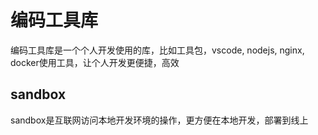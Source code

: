 # 编码工具库

编码工具库是一个个人开发使用的库，比如工具包，vscode, nodejs, nginx, docker使用工具，让个人开发更便捷，高效

## sandbox

 sandbox是互联网访问本地开发环境的操作，更方便在本地开发，部署到线上